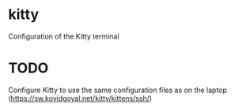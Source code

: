 # kitty
Configuration of the Kitty terminal

# TODO

Configure Kitty to use the same configuration files as on the laptop (https://sw.kovidgoyal.net/kitty/kittens/ssh/)
